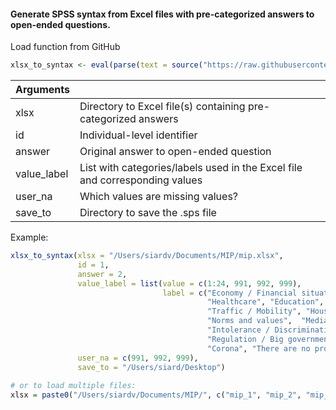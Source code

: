 #### Generate SPSS syntax from Excel files with pre-categorized answers to open-ended questions.

Load function from GitHub
```R
xlsx_to_syntax <- eval(parse(text = source("https://raw.githubusercontent.com/siardv/SKON/main/xlsx_to_spss.R")[1]))
```
| Arguments    	|                                                                             	|
|--------------	|-----------------------------------------------------------------------------	|
| xlsx        	| Directory to Excel file(s) containing pre-categorized answers               	|
| id          	| Individual-level identifier                                                 	|
| answer      	| Original answer to open-ended question                                      	|
| value_label 	| List with categories/labels used in the Excel file and corresponding values 	|
| user_na     	| Which values are missing values?                                            	|
| save_to     	| Directory to save the .sps file                                             	|

Example:
```R
xlsx_to_syntax(xlsx = "/Users/siardv/Documents/MIP/mip.xlsx", 
               id = 1,
               answer = 2,
               value_label = list(value = c(1:24, 991, 992, 999),
                                  label = c("Economy / Financial situation", "Social security", "Politics", "Crime", "Defense",
                                            "Healthcare", "Education", "Income / Prince levels / Taxes", "Employment",
                                            "Traffic / Mobility", "Housing", "Environment", "Population", "Minorities", 
                                            "Norms and values",  "Media", "European integration", "Inequality / Poverty", 
                                            "Intolerance / Discrimination", "Foreign policy / International security", 
                                            "Regulation / Big government", "Polarisation / Dividedness", "Immigration", 
                                            "Corona", "There are no problems", "No other problems", "DK/NA/Cannot be coded")),
               user_na = c(991, 992, 999),
               save_to = "/Users/siard/Desktop")
               
# or to load multiple files:
xlsx = paste0("/Users/siardv/Documents/MIP/", c("mip_1", "mip_2", "mip_3"), ".xlsx")
```
